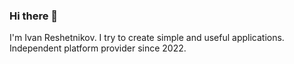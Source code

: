 ### Hi there 👋

I'm Ivan Reshetnikov.
I try to create simple and useful applications.
Independent platform provider since 2022.

